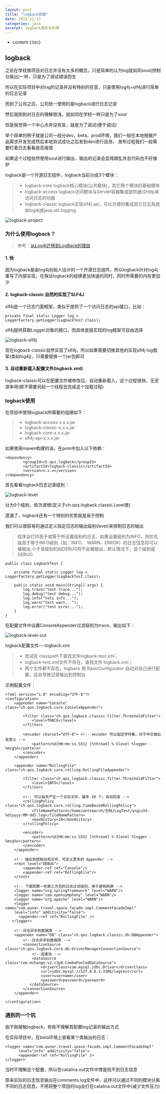 ```yaml
---
layout: post
title: "logback实践"
date: 2015-11-17
categories: java
excerpt: logback浅析与实践
---
```


* content
{:toc}

## logback

之前在学校做项目对日志并没有太多的概念，只是简单的认为log就如同sout(控制台输出)一样，只是为了调试错误而生

所以在实际项目中对log的记录并没有特别的在意，只是使用log4j+slf4j进行简单的日志记录

而到了公司之后，公司统一使用的是logback进行日志记录

然后我刚到对日志的理解很浅，就如同在学校一样只是为了sout

但是我觉得一个中心点并没有变，就是为了调试(便于调试)

举个简单的例子就是公司一般分dev，beta，prod环境，我们一般在本地根据产品需求开发完成然后本地测试成功之后发到dev进行自测， 发布过程我们一般需要盯着日志看看是否报错

如果这个过程依然使用sout进行输出，输出的记录会显得跟乱并且代码也不好维护

logback是一个开源日志组件，logback当前分成3个模块：

> * logback-core    logback核心模块(公共模块)，其它两个模块的基础模块
> * logback-access    logback访问模块与Servlet容器集成提供通过Http来访问日志的功能
> * logback-classic    logback实现slf4j api，可以方便的集成其它日志系统如log4j或java.util.logging

![logback-project](http://xiaohuishu.net/static/post_image/logback-project.png)

### 为什么使用logback？

> 参考：[从Log4j迁移到LogBack的理由](http://www.oschina.net/translate/reasons-to-prefer-logbak-over-log4j)

#### 1. 快

因为logback是由log4j创始人设计的一个开源日志组件，所以logback针对log4j重写了内部实现，在保证logback的组建更加快速的同时，同时所需要的内存更加少

#### 2. logback-classic 自然的实现了SLF4J

slf4j是一个日志门面框架，类似于提供了一个访问日志的api接口，比如：

    private final static Logger log = LoggerFactory.getLogger(LogbackTest.class);
    
slf4j提供获取Logger对象的接口，而具体底层实现的log框架可自由选择

![logback-slf4j](http://xiaohuishu.net/static/post_image/logback-slf4j.png)

现在logback-classic自然实现了slf4j，所以如果需要切换其他的实现slf4j log框架(类如log4j)，只需要替换一个jar包即可

#### 3. 自动重新载入配置文件(logback.xml)

logback-classic可以在配置文件被修改后，自动重新载入，这个过程很快，无资源争用(即不需要另起一个线程去完成这个加载过程)

### logback使用

在项目中使用logback所需要的组建如下：

> * logback-access-x.x.x.jar
> * logback-classic-x.x.x.jar
> * logback-core-x.x.x.jar
> * slf4j-api-x.x.x.jar

如果使用maven构建的话，在pom中加入以下依赖：

    <dependency>
			<groupId>ch.qos.logback</groupId>
			<artifactId>logback-classic</artifactId>
			<version>x.x.x</version>
	</dependency>
	
首先看看logback日志记录级别：

![logback-level](http://xiaohuishu.net/static/post_image/logback-level.png)

分为5个级别，依次递增(定义于ch.qos.logback.classic.Level类)

遗漏了，logback还有一个特别的优势就是易于控制

我们可以很容易的通过定义指定日志的输出级别(level)来控制日志的输出

> 程序会打印高于或等于所设置级别的日志，如果设置级别为INFO，则优先级高于等于INFO级别（如：INFO、 WARN、ERROR）的日志信息将可以被输出,小于该级别的如DEBUG将不会被输出，默认情况下，这个级别是DEBUG

    public class LogbackTest {

        private final static Logger log = LoggerFactory.getLogger(LogbackTest.class);
        
        public static void main(String[] args) {
            log.trace("test trace...");
            log.debug("test debug...");
            log.info("tets info...");
            log.warn("test warn...");
            log.error("test error...");
        }
    }

在配置文件中设置ConsoleAppender过滤级别为trace，输出如下：

![logback-level-out](http://xiaohuishu.net/static/post_image/logback-level-out.png)
	
logback配置文件---logback.xml

> * 尝试在 classpath下查找文件logback-test.xml；
> * logback-test.xml文件不存在，查找文件 logback.xml；
> * 两个文件都不存在，logback 用 BasicConfigurator 自动对自己进行配置，这会导致记录输出到控制台

示例配置文件：

    <?xml version="1.0" encoding="UTF-8"?>
    <configuration>
        <appender name="Console" class="ch.qos.logback.core.ConsoleAppender">

            <filter class="ch.qos.logback.classic.filter.ThresholdFilter">
                <level>TRACE</level>
            </filter>

            <encoder charset="UTF-8"> <!-- encoder 可以指定字符集，对于中文输出有意义 -->
                <pattern>%d{HH:mm:ss.SSS} [%thread] %-5level %logger - %msg%n</pattern>
            </encoder>
        </appender>

        <appender name="RollingFile" class="ch.qos.logback.core.rolling.RollingFileAppender">

            <filter class="ch.qos.logback.classic.filter.ThresholdFilter">
                <level>INFO</level>
            </filter>

            <!-- 可让每天产生一个日志文件，最多 10 个，自动回滚 -->
            <rollingPolicy class="ch.qos.logback.core.rolling.TimeBasedRollingPolicy">
                <fileNamePattern>/home/antsmarch/文档/LogTest/yngisht-%d{yyyy-MM-dd}.log</fileNamePattern>
                <maxHistory>10</maxHistory>
            </rollingPolicy>

            <encoder>
                <pattern>%d{HH:mm:ss.SSS} [%thread] %-5level %logger - %msg%n</pattern>
            </encoder>
        </appender>

        <!-- 输出到控制台和文件，可定义更多的 Appender -->
        <root level="DEBUG">
            <appender-ref ref="Console"/>
            <appender-ref ref="RollingFile"/>
        </root>

        <!-- 下面配置一些第三方包的日志过滤级别，用于避免刷屏 -->
        <logger name="org.springframework" level="WARN"/>
        <logger name="com.opensymphony" level="WARN"/>
        <logger name="org.apache" level="WARN"/>
        <logger name="com.qunar.travel.space.facade.impl.CommentFacadeImpl"
		level="info" additivity="false">
		  <appender-ref ref="RollingFile" />
	   </logger>

        <!--日志异步到数据库 -->
        <appender name="DB" class="ch.qos.logback.classic.db.DBAppender">
            <!--日志异步到数据库 -->
            <connectionSource class="ch.qos.logback.core.db.DriverManagerConnectionSource">
                <!--连接池 -->
                <dataSource class="com.mchange.v2.c3p0.ComboPooledDataSource">
                    <driverClass>com.mysql.jdbc.Driver</driverClass>
                    <url>jdbc:mysql://127.0.0.1:3306/logtest</url>
                    <user>username</user>
                    <password>password</password>
               </dataSource>
            </connectionSource>
        </appender>

    </configuration>
    
### 遇到的一个坑

由于刚接触logback，有些不理解其配置log记录的输出方式

在实际项目中，在beta环境上查看某个类输出的日志：

    <logger name="com.qunar.travel.space.facade.impl.CommentFacadeImpl"
		  level="info" additivity="false">
		  <appender-ref ref="RollingFile" />
    </logger>
    
当时不理解这个配置，所以在catalina.out文件中愣是找不到日志信息

原来实际的日志信息输出在comments.log文件中，这样可以通过不同的模块分离不同的日志信息，不用将整个项目的log全打在catalina.out文件中(减少文件压力)
